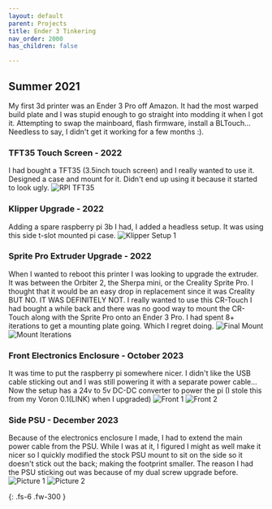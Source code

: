 ```yaml
---
layout: default
parent: Projects
title: Ender 3 Tinkering
nav_order: 2000
has_children: false

---
```


## [](#header-2)Summer 2021
My first 3d printer was an Ender 3 Pro off Amazon. It had the most warped build plate and I was stupid enough to go straight into modding it when I got it. Attempting to swap the mainboard, flash firmware, install a BLTouch...
Needless to say, I didn't get it working for a few months :).


### [](#header-3)TFT35 Touch Screen - 2022
I had bought a TFT35 (3.5inch touch screen) and I really wanted to use it. Designed a case and mount for it. Didn't end up using it because it started to look ugly.
![RPI TFT35](path)

### [](#header-3)Klipper Upgrade - 2022
Adding a spare raspberry pi 3b I had, I added a headless setup. It was using this side t-slot mounted pi case.
![Klipper Setup 1](path)

### [](#header-3)Sprite Pro Extruder Upgrade - 2022
When I wanted to reboot this printer I was looking to upgrade the extruder. It was between the Orbiter 2, the Sherpa mini, or the Creality Sprite Pro. I thought that it would be an easy drop in replacement since it was Creality BUT NO. IT WAS DEFINITELY NOT. I really wanted to use this CR-Touch I had bought a while back and there was no good way to mount the CR-Touch along with the Sprite Pro onto an Ender 3 Pro.
I had spent 8+ iterations to get a mounting plate going. Which I regret doing.
![Final Mount](path)
![Mount Iterations](path)


### [](#header-3)Front Electronics Enclosure - October 2023
It was time to put the raspberry pi somewhere nicer. I didn't like the USB cable sticking out and I was still powering it with a separate power cable...
Now the setup has a 24v to 5v DC-DC converter to power the pi (I stole this from my Voron 0.1(LINK) when I upgraded)
![Front 1](path)
![Front 2](path)

### [](#header-3)Side PSU - December 2023
Because of the electronics enclosure I made, I had to extend the main power cable from the PSU. While I was at it, I figured I might as well make it nicer so I quickly modified the stock PSU mount to sit on the side so it doesn't stick out the back; making the footprint smaller. The reason I had the PSU sticking out was because of my dual screw upgrade before.
![Picture 1](path)
![Picture 2](path)

{: .fs-6 .fw-300 }